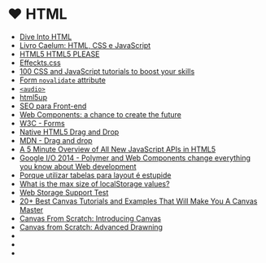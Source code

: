 # <a id="html">❤</a> HTML

* [Dive Into HTML](http://diveintohtml5.com.br/)
* [Livro Caelum: HTML, CSS e JavaScript](http://www.caelum.com.br/apostila-html-css-javascript/)
* [HTML5 HTML5 PLEASE](http://html5please.com/)
* [Effeckts.css](http://h5bp.github.io/Effeckt.css/)
* [100 CSS and JavaScript tutorials to boost your skills](http://www.creativebloq.com/web-design-tips/css-and-javascript-1233101)
* [Form `novalidate` attribute](https://developer.mozilla.org/pt-BR/docs/HTML/Element/form)
* [`<audio>`](https://developer.mozilla.org/pt-BR/docs/HTML/Element/Audio)
* [html5up](http://html5up.net/)
* [SEO para Front-end](https://www.youtube.com/watch?v=gauN7UL2d2Y)
* [Web Components: a chance to create the future](https://www.youtube.com/watch?v=JUzjr1bIRUg)
* [W3C - Forms](http://www.w3.org/TR/html5/forms.html)
* [Native HTML5 Drag and Drop](http://www.html5rocks.com/en/tutorials/dnd/basics/)
* [MDN - Drag and drop](https://developer.mozilla.org/en-US/docs/Web/Guide/HTML/Drag_and_drop)
* [A 5 Minute Overview of All New JavaScript APIs in HTML5](http://www.htmlgoodies.com/html5/javascript/a-5-minute-overview-of-all-new-javascript-apis-in-html5.html#fbid=ZD5hvPCMGJZ)
* [Google I/O 2014 - Polymer and Web Components change everything you know about Web development](https://www.youtube.com/watch?v=8OJ7ih8EE7s&list=PLRAVCSU_HVYu-zlRaqArF8Ytwz1jlMOIM)
* [Porque utilizar tabelas para layout é estupide](http://www.plasmadesign.com.br/stupidtables/everything.html)
* [What is the max size of localStorage values?](http://stackoverflow.com/questions/2989284/what-is-the-max-size-of-localstorage-values)
* [Web Storage Support Test](http://dev-test.nemikor.com/web-storage/support-test/)
* [20+ Best Canvas Tutorials and Examples That Will Make You A Canvas Master](http://codetheory.in/20-best-canvas-tutorials-and-examples-that-will-make-you-a-canvas-master/)
* [Canvas From Scratch: Introducing Canvas](https://code.tutsplus.com/tutorials/canvas-from-scratch-introducing-canvas--net-18290)
* [Canvas from Scratch: Advanced Drawning](https://code.tutsplus.com/tutorials/canvas-from-scratch-advanced-drawing--net-18850)
* []()
* []()
* []()